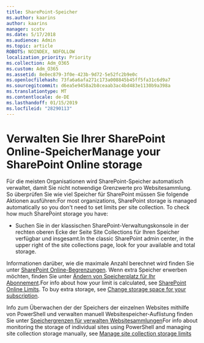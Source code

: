 ```yaml
---
title: SharePoint-Speicher
ms.author: kaarins
author: kaarins
manager: scotv
ms.date: 5/17/2018
ms.audience: Admin
ms.topic: article
ROBOTS: NOINDEX, NOFOLLOW
localization_priority: Priority
ms.collection: Adm_O365
ms.custom: Adm_O365
ms.assetid: 8e0ec879-3f0e-423b-9d72-5e52fc2b9e0c
ms.openlocfilehash: 73fa6a6afa271c173a008845b45ff5fa31c6d9a7
ms.sourcegitcommit: d6ea5e9458a2b8ceaab3ac4bd483e1130b9a398a
ms.translationtype: MT
ms.contentlocale: de-DE
ms.lasthandoff: 01/15/2019
ms.locfileid: "28290113"
---
```

# <a name="manage-your-sharepoint-online-storage"></a><span data-ttu-id="6a9e2-102">Verwalten Sie Ihrer SharePoint Online-Speicher</span><span class="sxs-lookup"><span data-stu-id="6a9e2-102">Manage your SharePoint Online storage</span></span>

<span data-ttu-id="6a9e2-p101">Für die meisten Organisationen wird SharePoint-Speicher automatisch verwaltet, damit Sie nicht notwendige Grenzwerte pro Websitesammlung. So überprüfen Sie wie viel Speicher für SharePoint müssen Sie folgende Aktionen ausführen:</span><span class="sxs-lookup"><span data-stu-id="6a9e2-p101">For most organizations, SharePoint storage is managed automatically so you don't need to set limits per site collection. To check how much SharePoint storage you have:</span></span>
  
- <span data-ttu-id="6a9e2-105">Suchen Sie in der klassischen SharePoint-Verwaltungskonsole in der rechten oberen Ecke der Seite Site Collections für Ihren Speicher verfügbar und insgesamt.</span><span class="sxs-lookup"><span data-stu-id="6a9e2-105">In the classic SharePoint admin center, in the upper right of the site collections page, look for your available and total storage.</span></span>
    
<span data-ttu-id="6a9e2-p102">Informationen darüber, wie die maximale Anzahl berechnet wird finden Sie unter [SharePoint Online-Begrenzungen](https://go.microsoft.com/fwlink/p/?LinkID=856113). Wenn extra Speicher erwerben möchten, finden Sie unter [Ändern von Speicherplatz für Ihr Abonnement](https://go.microsoft.com/fwlink/?linkid=866428).</span><span class="sxs-lookup"><span data-stu-id="6a9e2-p102">For info about how your limit is calculated, see [SharePoint Online Limits](https://go.microsoft.com/fwlink/p/?LinkID=856113). To buy extra storage, see [Change storage space for your subscription](https://go.microsoft.com/fwlink/?linkid=866428).</span></span>
  
<span data-ttu-id="6a9e2-108">Info zum Überwachen der der Speichers der einzelnen Websites mithilfe von PowerShell und verwalten manuell Websitespeicher-Auflistung finden Sie unter [Speichergrenzen für verwalten Websitesammlungen](https://go.microsoft.com/fwlink/?linkid=867833)</span><span class="sxs-lookup"><span data-stu-id="6a9e2-108">For info about monitoring the storage of individual sites using PowerShell and managing site collection storage manually, see [Manage site collection storage limits](https://go.microsoft.com/fwlink/?linkid=867833)</span></span>
  

